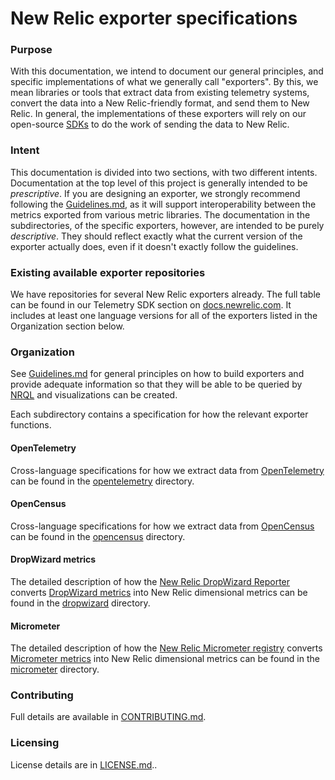 # New Relic exporter specifications

### Purpose
With this documentation, we intend to document our general principles, and specific implementations of what we generally
call "exporters". By this, we mean libraries or tools that extract data from existing telemetry systems, convert the
data into a New Relic-friendly format, and send them to New Relic. In general, the implementations of these exporters
will rely on our open-source [SDKs](https://docs.newrelic.com/docs/data-ingest-apis/get-data-new-relic/new-relic-sdks/telemetry-sdks-send-custom-telemetry-data-new-relic) to do the work of sending the data to New Relic.

### Intent
This documentation is divided into two sections, with two different intents. Documentation at the top level of this project
is generally intended to be _prescriptive_. If you are designing an exporter, we strongly recommend following
the [Guidelines.md](Guidelines.md), as it will support interoperability between the metrics exported from various metric libraries. 
The documentation in the subdirectories, of the specific exporters, however, are intended to be purely _descriptive_. They should reflect exactly what the current version of the exporter actually does, even if it doesn't exactly follow the guidelines. 

### Existing available exporter repositories

We have repositories for several New Relic exporters already. The full table can be found in our Telemetry SDK section 
on [docs.newrelic.com](https://docs.newrelic.com/docs/data-ingest-apis/get-data-new-relic/new-relic-sdks/telemetry-sdks-send-custom-telemetry-data-new-relic#external-data).  It includes at least one language versions 
for all of the exporters listed in the Organization section below.

### Organization
See [Guidelines.md](Guidelines.md) for general principles on how to build exporters and
provide adequate information so that they will be able to be queried by [NRQL](https://docs.newrelic.com/docs/query-data/nrql-new-relic-query-language/getting-started/introduction-nrql) and visualizations can be created.

Each subdirectory contains a specification for how the relevant exporter functions.

#### OpenTelemetry
Cross-language specifications for how we extract data from [OpenTelemetry](https://opentelemetry.io/) can be found in the
[opentelemetry](opentelemetry) directory.

#### OpenCensus
Cross-language specifications for how we extract data from [OpenCensus](https://opencensus.io/) can be found in the
[opencensus](opencensus) directory.

#### DropWizard metrics
The detailed description of how the [New Relic DropWizard Reporter](https://github.com/newrelic/dropwizard-metrics-newrelic)
converts [DropWizard metrics](https://metrics.dropwizard.io) into New Relic dimensional metrics
can be found in the [dropwizard](dropwizard) directory.

#### Micrometer
The detailed description of how the [New Relic Micrometer registry](https://github.com/newrelic/micrometer-registry-newrelic)
converts [Micrometer metrics](https://micrometer.io/) into New Relic dimensional metrics
can be found in the [micrometer](micrometer) directory.

### Contributing
Full details are available in [CONTRIBUTING.md](CONTRIBUTING.md).

### Licensing
License details are in [LICENSE.md](LICENSE.md)..
